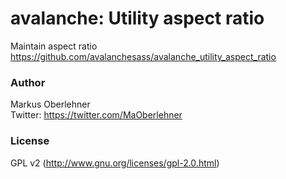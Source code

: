 # avalanche: Utility aspect ratio
Maintain aspect ratio  
https://github.com/avalanchesass/avalanche_utility_aspect_ratio

### Author
Markus Oberlehner  
Twitter: https://twitter.com/MaOberlehner

### License
GPL v2 (http://www.gnu.org/licenses/gpl-2.0.html)
